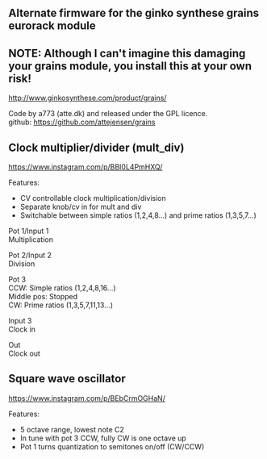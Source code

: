 Alternate firmware for the ginko synthese grains eurorack module
-
NOTE: Although I can't imagine this damaging your grains module, you install this at your own risk!
--
http://www.ginkosynthese.com/product/grains/

Code by a773 (atte.dk) and released under the GPL licence.  
github: https://github.com/attejensen/grains

Clock multiplier/divider (mult_div)
-
https://www.instagram.com/p/BBI0L4PmHXQ/

Features:  
* CV controllable clock multiplication/division  
* Separate knob/cv in for mult and div  
* Switchable between simple ratios (1,2,4,8...) and prime ratios (1,3,5,7...)

Pot 1/Input 1  
Multiplication

Pot 2/Input 2  
Division

Pot 3  
CCW: Simple ratios (1,2,4,8,16...)  
Middle pos: Stopped  
CW: Prime ratios (1,3,5,7,11,13...)

Input 3  
Clock in

Out  
Clock out

Square wave oscillator
-
https://www.instagram.com/p/BEbCrmOGHaN/

Features:
* 5 octave range, lowest note C2
* In tune with pot 3 CCW, fully CW is one octave up
* Pot 1 turns quantization to semitones on/off (CW/CCW)
